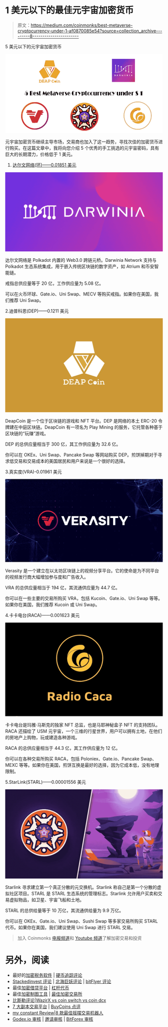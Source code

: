 # 1 美元以下的最佳元宇宙加密货币

> 原文：<https://medium.com/coinmonks/best-metaverse-cryptocurrency-under-1-af0870085e54?source=collection_archive---------8----------------------->

5 美元以下的元宇宙加密货币

![](img/525f532571c4c9fa4db43b7994c1eb19.png)

元宇宙加密货币继续主导市场，交易商也加入了这一趋势，寻找次佳的加密货币进行购买。在这篇文章中，我将向您介绍 5 个优秀的手工挑选的元宇宙密码，具有巨大的长期潜力，价格低于 1 美元。

1.  [达尔文网络(环)——0.01851 美元](https://www.datisnetwork.com/what-is-darwinia-network.html)

![](img/4b2a573384892dad6f466b5d38536eb1.png)

达尔文网络是 Polkadot 内置的 Web3.0 跨链元桥。Darwinia Network 支持与 Polkadot 生态系统集成，用于嵌入传统区块链的数字资产，如 Atrium 和币安智能链。

戒指总供应量等于 20 亿，工作供应量为 5.08 亿。

可以在火币环球、Gate.io、Uni Swap、MECV 等购买戒指。如果你在美国，我们推荐 Uni Swap。

2.迪普科恩(DEP)——0.1211 美元

![](img/98ab0e00f690c41bf9c2d0223adb6ab5.png)

DeapCoin 是一个位于区块链的游戏和 NFT 平台。DEP 是网络的本土 ERC-20 令牌建在中庭区块链。DeapCoin 有一项名为 Play Mining 的服务，它托管各种基于区块链的“玩赚”游戏。

DEP 的总供应量相当于 300 亿，其工作供应量为 32.6 亿。

你可以在 OKEx、Uni Swap、Pancake Swap 等网站购买 DEP。煎饼掉期对于寻求低交易和交易成本的美国居民和用户来说是一个很好的选择。

3.真实度(VRA)-0.01961 美元

![](img/a4798c52a6b831d3194a4e4fab5191a8.png)

Verasity 是一个建立在以太坊区块链上的视频分享平台。它的使命是为不同平台的视频发行商大幅增加参与度和广告收入。

VRA 的总供应量相当于 194 亿，其流通供应量为 44.7 亿。

你可以在一些主要的交易所购买 VRA，包括 Kucoin、Gate.io、Uni Swap 等等。如果你在美国，我们推荐 Kucoin 或 Uni Swap。

4.卡卡电台(RACA)——0.001623 美元

![](img/4b067780f251766f7395374328d41201.png)

卡卡电台是玛雅·马斯克的独家 NFT 总监，也是马耶神秘盒子 NFT 的支持团队。RACA 还描绘了 USM 元宇宙，一个三维的行星世界，用户可以拥有土地，在他们的房地产上购物，玩或建造各种游戏。

RACA 的总供应量相当于 44.3 亿，其工作供应量为 12 亿。

你可以在各种交易所购买 RACA，包括 Poloniex、Gate.io、Pancake Swap、MEXC 等等。如果你在美国，煎饼互换是最好的选择，因为它成本低，没有地理限制。

5.StarLink(STARL)——0.00001556 美元

![](img/71b0b7b50fc8775d75cf74ad7b9a8074.png)

Starlink 寻求建立第一个真正分散的元交换机。Starlink 称自己是第一个分散的虚拟社区项目。STARL 是 STARL 生态系统的管理标志。Starlink 允许用户买卖和交易虚拟物品，如卫星、宇宙飞船和土地。

STARL 的总供给量等于 10 万亿，其流通供给量为 9.9 万亿。

你可以在 OKEx、Gate.io、Uni Swap、Sushi Swap 等多家交易所购买 STARL 代币。如果你在美国，我们建议使用 Uni Swap 进行 STARL 交易。

> 加入 Coinmonks [电报频道](https://t.me/coincodecap)和 [Youtube 频道](https://www.youtube.com/c/coinmonks/videos)了解加密交易和投资

# 另外，阅读

*   最好的[加密税务软件](/coinmonks/best-crypto-tax-tool-for-my-money-72d4b430816b) | [硬币追踪评论](/coinmonks/cointracking-review-a-reliable-cryptocurrency-tax-software-5114e3eb5737)
*   [Stackedinvest 评论](https://coincodecap.com/stackedinvest-review) | [北海巨妖评论](/coinmonks/kraken-review-6165fc1056ac) | [bitFlyer 评论](https://coincodecap.com/bitflyer-review)
*   最佳[加密借贷平台](/coinmonks/top-5-crypto-lending-platforms-in-2020-that-you-need-to-know-a1b675cec3fa) | [杠杆代币](/coinmonks/leveraged-token-3f5257808b22)
*   最佳[加密制图工具](/coinmonks/what-are-the-best-charting-platforms-for-cryptocurrency-trading-85aade584d80) | [最佳加密交易所](/coinmonks/crypto-exchange-dd2f9d6f3769)
*   [比斯勒评论](https://coincodecap.com/bitsler-review)|[WazirX vs coin switch vs coin dcx](https://coincodecap.com/wazirx-vs-coinswitch-vs-coindcx)
*   [7 大副本交易平台](https://coincodecap.com/copy-trading-platforms) | [BuyCoins 点评](https://coincodecap.com/buycoins-review)
*   [my constant Review](https://coincodecap.com/myconstant-review)|[8 款最佳摇摆交易机器人](https://coincodecap.com/best-swing-trading-bots)
*   [Godex.io 审核](/coinmonks/godex-io-review-7366086519fb) | [邀请审核](/coinmonks/invity-review-70f3030c0502) | [BitForex 审核](https://coincodecap.com/bitforex-review)